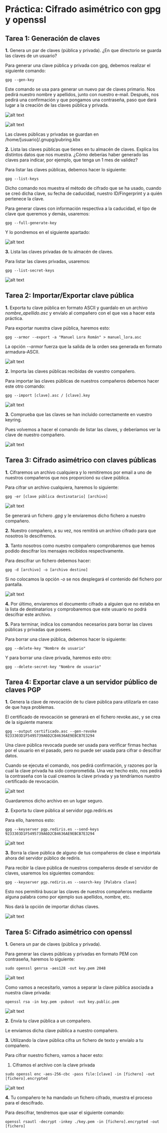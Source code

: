 # Práctica: Cifrado asimétrico con gpg y openssl

## Tarea 1: Generación de claves


**1.** Genera un par de claves (pública y privada). ¿En que directorio se 
guarda las claves de un usuario?
    
Para generar una clave pública y privada con gpg, debemos realizar el siguiente 
comando:

```gpg --gen-key```

Este comando se usa para generar un nuevo par de claves primario. Nos pedirá 
nuestro nombre y apellidos, junto con nuestro e-mail. Después, nos pedirá una 
confirmación y que pongamos una contraseña, paso que dará lugar a la creación 
de las claves pública y privada.

![alt text](../Imágenes/gpggenkey1.png)
  
![alt text](../Imágenes/gpggenkey2.png)

Las claves públicas y privadas se guardan en /home/[usuario]/.gnupg/pubring.kbx

**2.** Lista las claves públicas que tienes en tu almacén de claves. Explica 
los distintos datos que nos muestra. ¿Cómo deberías haber generado las claves 
para indicar, por ejemplo, que tenga un 1 mes de validez?

Para listar las claves públicas, debemos hacer lo siguiente:

```gpg --list-keys```

Dicho comando nos muestra el método de cifrado que se ha usado, cuando se creó 
dicha clave, su fecha de caducidad, nuestro ID/Fingerprint y a quién pertenece 
la clave.

Para generar claves con información respectiva a la caducidad, el tipo de clave 
que queremos y demás, usaremos:

```gpg --full-generate-key```

Y lo pondremos en el siguiente apartado:  

![alt text](../Imágenes/gpgcaduc.png) 
    
**3.** Lista las claves privadas de tu almacén de claves.

Para listar las claves privadas, usaremos:

```gpg --list-secret-keys```
  
![alt text](../Imágenes/listsecretkeys.png)


## Tarea 2: Importar/Exportar clave pública

**1.** Exporta tu clave pública en formato ASCII y guardalo en un archivo 
_nombre\_apellido.asc_ y envíalo al compañero con el que vas a hacer 
esta práctica.

Para exportar nuestra clave pública, haremos esto:

```gpg --armor --export -a "Manuel Lora Román" > manuel_lora.asc``` 
    
La opción _--armor_ fuerza que la salida de la orden sea generada en formato 
armadura-ASCII.

![alt text](../Imágenes/manuel_loraasc.png)

**2.** Importa las claves públicas recibidas de vuestro compañero.

Para importar las claves públicas de nuestros compañeros debemos hacer este
otro comando:

```gpg --import [clave].asc / [clave].key```

![alt text](../Imágenes/claveimport.png)

    
**3.** Comprueba que las claves se han incluido correctamente en vuestro 
keyring.

Pues volvemos a hacer el comando de listar las claves, y deberíamos ver la 
clave de nuestro compañero.

![alt text](../Imágenes/listadonuevo.png)

## Tarea 3: Cifrado asimétrico con claves públicas


**1.** Cifraremos un archivo cualquiera y lo remitiremos por email a uno de 
nuestros compañeros que nos proporcionó su clave pública.
    
Para cifrar un archivo cualquiera, haremos lo siguiente:

```gpg -er [clave pública destinatario] [archivo]```

![alt text](../Imágenes/cifradoasim1.png)

Se generará un fichero _.gpg_ y le enviaremos dicho fichero a nuestro compañero.

**2.** Nuestro compañero, a su vez, nos remitirá un archivo cifrado para que 
nosotros lo descifremos.



**3.** Tanto nosotros como nuestro compañero comprobaremos que hemos podido 
descifrar los mensajes recibidos respectivamente.

Para descifrar un fichero debemos hacer:

```gpg -d [archivo] -o [archivo destino]```

Si no colocamos la opción _-o_ se nos desplegará el contenido del fichero por
pantalla.

![alt text](../Imágenes/descodasim.png)

**4.** Por último, enviaremos el documento cifrado a alguien que no estaba 
en la lista de destinatarios y comprobaremos que este usuario no podrá 
descifrar este archivo.
    
**5.** Para terminar, indica los comandos necesarios para borrar las 
claves públicas y privadas que posees.

Para borrar una clave pública, debemos hacer lo siguiente:

```gpg --delete-key "Nombre de usuario"```

Y para borrar una clave privada, haremos esto otro:

```gpg --delete-secret-key "Nombre de usuario"```


## Tarea 4: Exportar clave a un servidor público de claves PGP

**1.** Genera la clave de revocación de tu clave pública para utilizarla en 
caso de que haya problemas.

El certificado de revocación se generará en el fichero revoke.asc, y se crea de 
la siguiente manera:

```gpg --output certificado.asc --gen-revoke 9233303D1F5495739A6D2CB4636AE9EBCB7E3294```

Una clave pública revocada puede ser usada para verificar firmas hechas por el 
usuario en el pasado, pero no puede ser usada para cifrar o descifrar datos.

Cuando se ejecuta el comando, nos pedirá confirmación, y razones por la cual 
la clave privada ha sido comprometida. Una vez hecho esto, nos pedirá la 
contraseña con la cual creamos la clave privada y ya tendríamos nuestro 
certificado de revocación. 

![alt text](../Imágenes/certificadorevoke.png)

Guardaremos dicho archivo en un lugar seguro.
   
**2.** Exporta tu clave pública al servidor pgp.rediris.es

Para ello, haremos esto:

```gpg --keyserver pgp.rediris.es --send-keys 9233303D1F5495739A6D2CB4636AE9EBCB7E3294```

![alt text](../Imágenes/rediris.png)
    
**3.** Borra la clave pública de alguno de tus compañeros de clase e 
impórtala ahora del servidor público de rediris.

Para recibir la clave pública de nuestros compañeros desde el servidor de 
claves, usaremos los siguientes comandos:

```gpg --keyserver pgp.rediris.es --search-key [Palabra clave]```

Esto nos permitirá buscar las claves de nuestros compañeros mediante alguna 
palabra como por ejemplo sus apellidos, nombre, etc.

Nos dará la opción de importar dichas claves.

![alt text](../Imágenes/rediris2.png)


## Tarea 5: Cifrado asimétrico con openssl



**1.** Genera un par de claves (pública y privada).

Para generar las claves públicas y privadas en formato PEM con contraseña, 
haremos lo siguiente:

```sudo openssl genrsa -aes128 -out key.pem 2048```

![alt text](../Imágenes/opensslclaves.png)

Como vamos a necesitarlo, vamos a separar la clave pública asociada a nuestra 
clave privada:

```openssl rsa -in key.pem -pubout -out key.public.pem```

![alt text](../Imágenes/sacarclaveprivada.png)

**2.** Envía tu clave pública a un compañero.

Le enviamos dicha clave pública a nuestro compañero.
    
**3.** Utilizando la clave pública cifra un fichero de texto y envíalo 
a tu compañero.

Para cifrar nuestro fichero, vamos a hacer esto:

1. Ciframos el archivo con la clave privada

```sudo openssl enc -aes-256-cbc -pass file:[clave] -in [fichero] -out [fichero].encrypted```

![alt text](../Imágenes/cifradoopenssl.png)
    
**4.** Tu compañero te ha mandado un fichero cifrado, muestra el proceso 
para el descifrado.


Para descifrar, tendremos que usar el siguiente comando:

```openssl rsautl -decrypt -inkey ./key.pem -in [fichero].encrypted -out [fichero]```

